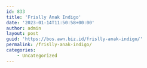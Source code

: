 ```yaml
---
id: 833
title: 'Frislly Anak Indigo'
date: '2023-01-14T11:50:58+00:00'
author: admin
layout: post
guid: 'https://bos.awn.biz.id/frislly-anak-indigo/'
permalink: /frislly-anak-indigo/
categories:
    - Uncategorized
---
```


